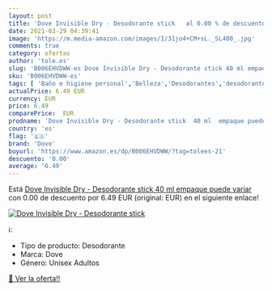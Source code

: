 ```yaml
---
layout: post
title: 'Dove Invisible Dry - Desodorante stick   al 0.00 % de descuento'
date: 2021-03-29 04:39:41
image: 'https://m.media-amazon.com/images/I/31jo4+CM+sL._SL400_.jpg'
comments: true
category: ofertas
author: 'tole.es'
slug: 'B006EHVDWW-es Dove Invisible Dry - Desodorante stick 40 ml empaque puede...'
sku: 'B006EHVDWW-es'
tags: [ 'Baño e higiene personal','Belleza','Desodorantes','desodorante','dove', ]
actualPrice: 6.49 EUR
currency: EUR
price: 6.49
comparePrice:  EUR
prodname: 'Dove Invisible Dry - Desodorante stick  40 ml  empaque puede variar '
country: 'es'
flag: '🇪🇸'
brand: 'Dove'
buyurl: 'https://www.amazon.es/dp/B006EHVDWW/?tag=tolees-21'
descuento: '0.00'
average: '6.49'
---
```


Está [Dove Invisible Dry - Desodorante stick  40 ml  empaque puede variar ](https://www.amazon.es/dp/B006EHVDWW/?tag=tolees-21) con 0.00 de descuento por 6.49 EUR (original:  EUR) en el siguiente enlace!

[![Dove Invisible Dry - Desodorante stick  ](https://m.media-amazon.com/images/I/31jo4+CM+sL._SL400_.jpg)](https://www.amazon.es/dp/B006EHVDWW/?tag=tolees-21)

ℹ️:

- Tipo de producto: Desodorante
- Marca: Dove
- Género: Unisex Adultos

[🛒 Ver la oferta!!](https://www.amazon.es/dp/B006EHVDWW/?tag=tolees-21)
